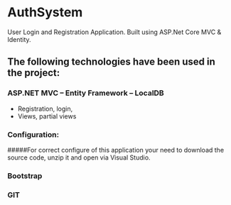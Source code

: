 # AuthSystem
User Login and Registration Application. Built using ASP.Net Core MVC & Identity.

## The following technologies have been used in the project:

### ASP.NET MVC – Entity Framework – LocalDB
- Registration, login,
- Views, partial views

### Configuration:

#####For correct configure of this application your need to download the source code, unzip it and open via Visual Studio.

###

### Bootstrap
### GIT

